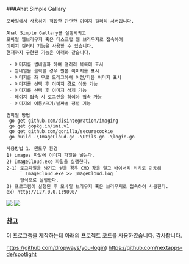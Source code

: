 ###Ahat Simple Gallary

```
모바일에서 사용하기 적합한 간단한 이미지 갤러리 서버입니다.

Ahat Simple Gallary를 실행시키고 
모바일 웹브라우저 혹은 데스크탑 웹 브라우저로 접속하여
이미지 갤러리 기능을 사용할 수 있습니다.
현재까지 구현된 기능은 아래와 같습니다.
```

```
 - 이미지를 썸네일화 하여 갤러리 목록에 표시
 - 썸네일을 클릭할 경우 원본 이미지를 표시
 - 이미지를 좌 우로 드래그하여 이전/다음 이미지 표시
 - 이미지를 선택 후 이미지 경로 이동 기능
 - 이미지를 선택 후 이미지 삭제 기능
 - 페이지 접속 시 로그인을 하여야 접속 가능
 - 이미지의 이름/크기/날짜별 정렬 기능
```

```
컴파일 방법
 go get github.com/disintegration/imaging
 go get gopkg.in/ini.v1
 go get github.com/gorilla/securecookie
 go build .\ImageCloud.go .\Utils.go .\login.go
```

```
사용방법 1. 윈도우 환경
1) images 파일에 이미지 파일을 넣는다.
2) ImageCloud.exe 파일을 실행한다.
2-1) 로그파일을 남기고 싶을 경우 CMD 창을 열고 바이너리 위치로 이동해 
     ` ImageCloud.exe >> ImageCloud.log ` 
     형식으로 실행한다.
3) 프로그램이 실행된 후 모바일 브라우저 혹은 브라우저로 접속하여 사용한다.
ex) http://127.0.0.1:9090/
```

<img src="https://github.com/AhatLi/ahat-simple-image-gallery/blob/master/readme/001.png?raw=true"/>
<img src="https://github.com/AhatLi/ahat-simple-image-gallery/blob/master/readme/002.png?raw=true"/>










### 참고
이 프로그램을 제작하는데 아래의 프로젝트 코드를 사용하였습니다.
감사합니다.

https://github.com/dropways/you-login)
https://github.com/nextapps-de/spotlight
